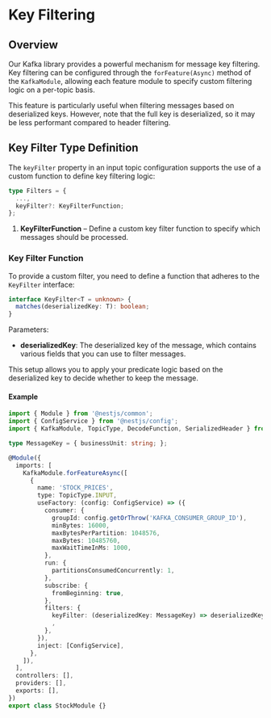 # Key Filtering

## Overview

Our Kafka library provides a powerful mechanism for message key filtering. Key filtering can be configured through the `forFeature(Async)` method of the `KafkaModule`, allowing each feature module to specify custom filtering logic on a per-topic basis.

This feature is particularly useful when filtering messages based on deserialized keys. However, note that the full key is deserialized, so it may be less performant compared to header filtering.

## Key Filter Type Definition

The `keyFilter` property in an input topic configuration supports the use of a custom function to define key filtering logic:

```typescript
type Filters = {
  ...,
  keyFilter?: KeyFilterFunction;
};
```

1. **KeyFilterFunction** – Define a custom key filter function to specify which messages should be processed.

### Key Filter Function

To provide a custom filter, you need to define a function that adheres to the `KeyFilter` interface:

```typescript
interface KeyFilter<T = unknown> {
  matches(deserializedKey: T): boolean;
}
```

Parameters:

- **deserializedKey**: The deserialized key of the message, which contains various fields that you can use to filter messages.

This setup allows you to apply your predicate logic based on the deserialized key to decide whether to keep the message.

#### Example

```ts
import { Module } from '@nestjs/common';
import { ConfigService } from '@nestjs/config';
import { KafkaModule, TopicType, DecodeFunction, SerializedHeader } from '@fsol/nestjs-kafka';

type MessageKey = { businessUnit: string; };

@Module({
  imports: [
    KafkaModule.forFeatureAsync([
      {
        name: 'STOCK_PRICES',
        type: TopicType.INPUT,
        useFactory: (config: ConfigService) => ({
          consumer: {
            groupId: config.getOrThrow('KAFKA_CONSUMER_GROUP_ID'),
            minBytes: 16000,
            maxBytesPerPartition: 1048576,
            maxBytes: 10485760,
            maxWaitTimeInMs: 1000,
          },
          run: {
            partitionsConsumedConcurrently: 1,
          },
          subscribe: {
            fromBeginning: true,
          },
          filters: {
            keyFilter: (deserializedKey: MessageKey) => deserializedKey.businessUnit === config.getOrThrow('BUSINESS_UNIT');
            ,
          },
        }),
        inject: [ConfigService],
      },
    ]),
  ],
  controllers: [],
  providers: [],
  exports: [],
})
export class StockModule {}
```
